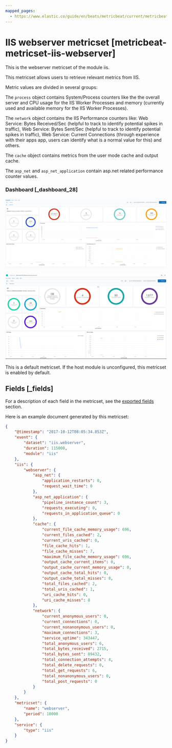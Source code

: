 ```yaml
---
mapped_pages:
  - https://www.elastic.co/guide/en/beats/metricbeat/current/metricbeat-metricset-iis-webserver.html
---
```


# IIS webserver metricset [metricbeat-metricset-iis-webserver]

This is the webserver metricset of the module iis.

This metricset allows users to retrieve relevant metrics from IIS.

Metric values are divided in several groups:

The `process` object contains System/Process counters like the the overall server and CPU usage for the IIS Worker Processes and memory (currently used and available memory for the IIS Worker Processes).

The `network` object contains the IIS Performance counters like: Web Service: Bytes Received/Sec (helpful to track to identify potential spikes in traffic), Web Service: Bytes Sent/Sec (helpful to track to identify potential spikes in traffic), Web Service: Current Connections (through experience with their apps app, users can identify what is a normal value for this) and others.

The `cache` object contains metrics from the user mode cache and output cache.

The `asp_net` and `asp_net_application` contain asp.net related performance counter values.


### Dashboard [_dashboard_28]

![metricbeat iis webserver overview](images/metricbeat-iis-webserver-overview.png)

![metricbeat iis webserver process](images/metricbeat-iis-webserver-process.png)

This is a default metricset. If the host module is unconfigured, this metricset is enabled by default.

## Fields [_fields]

For a description of each field in the metricset, see the [exported fields](/reference/metricbeat/exported-fields-iis.md) section.

Here is an example document generated by this metricset:

```json
{
    "@timestamp": "2017-10-12T08:05:34.853Z",
    "event": {
        "dataset": "iis.webserver",
        "duration": 115000,
        "module": "iis"
    },
    "iis": {
        "webserver": {
            "asp_net": {
                "application_restarts": 0,
                "request_wait_time": 0
            },
            "asp_net_application": {
                "pipeline_instance_count": 3,
                "requests_executing": 0,
                "requests_in_application_queue": 0
            },
            "cache": {
                "current_file_cache_memory_usage": 696,
                "current_files_cached": 2,
                "current_uris_cached": 0,
                "file_cache_hits": 1,
                "file_cache_misses": 7,
                "maximum_file_cache_memory_usage": 696,
                "output_cache_current_items": 0,
                "output_cache_current_memory_usage": 0,
                "output_cache_total_hits": 0,
                "output_cache_total_misses": 8,
                "total_files_cached": 2,
                "total_uris_cached": 1,
                "uri_cache_hits": 0,
                "uri_cache_misses": 8
            },
            "network": {
                "current_anonymous_users": 0,
                "current_connections": 0,
                "current_nonanonymous_users": 0,
                "maximum_connections": 3,
                "service_uptime": 343447,
                "total_anonymous_users": 6,
                "total_bytes_received": 2715,
                "total_bytes_sent": 89432,
                "total_connection_attempts": 4,
                "total_delete_requests": 0,
                "total_get_requests": 6,
                "total_nonanonymous_users": 0,
                "total_post_requests": 0
            }
        }
    },
    "metricset": {
        "name": "webserver",
        "period": 10000
    },
    "service": {
        "type": "iis"
    }
}
```

